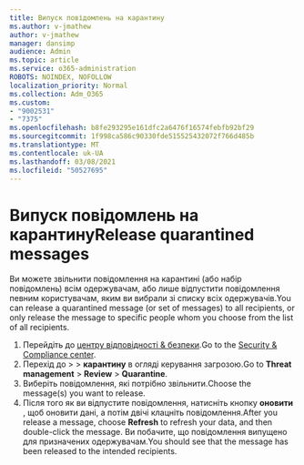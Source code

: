 ```yaml
---
title: Випуск повідомлень на карантину
ms.author: v-jmathew
author: v-jmathew
manager: dansimp
audience: Admin
ms.topic: article
ms.service: o365-administration
ROBOTS: NOINDEX, NOFOLLOW
localization_priority: Normal
ms.collection: Adm_O365
ms.custom:
- "9002531"
- "7375"
ms.openlocfilehash: b8fe293295e161dfc2a6476f16574febfb92bf29
ms.sourcegitcommit: 1f998ca586c90330fde515525432072f766d485b
ms.translationtype: MT
ms.contentlocale: uk-UA
ms.lasthandoff: 03/08/2021
ms.locfileid: "50527695"
---
```

# <a name="release-quarantined-messages"></a><span data-ttu-id="3b6a3-102">Випуск повідомлень на карантину</span><span class="sxs-lookup"><span data-stu-id="3b6a3-102">Release quarantined messages</span></span>

<span data-ttu-id="3b6a3-103">Ви можете звільнити повідомлення на карантині (або набір повідомлень) всім одержувачам, або лише відпустити повідомлення певним користувачам, яким ви вибрали зі списку всіх одержувачів.</span><span class="sxs-lookup"><span data-stu-id="3b6a3-103">You can release a quarantined message (or set of messages) to all recipients, or only release the message to specific people whom you choose from the list of all recipients.</span></span>

1. <span data-ttu-id="3b6a3-104">Перейдіть до [центру відповідності & безпеки](https://go.microsoft.com/fwlink/p/?linkid=2077143).</span><span class="sxs-lookup"><span data-stu-id="3b6a3-104">Go to the [Security & Compliance center](https://go.microsoft.com/fwlink/p/?linkid=2077143).</span></span>
2. <span data-ttu-id="3b6a3-105">Перехід до   >    >  **карантину** в огляді керування загрозою.</span><span class="sxs-lookup"><span data-stu-id="3b6a3-105">Go to **Threat management** > **Review** > **Quarantine**.</span></span>
3. <span data-ttu-id="3b6a3-106">Виберіть повідомлення, які потрібно звільнити.</span><span class="sxs-lookup"><span data-stu-id="3b6a3-106">Choose the message(s) you want to release.</span></span>
4. <span data-ttu-id="3b6a3-107">Після того як ви відпустите повідомлення, натисніть кнопку **оновити** , щоб оновити дані, а потім двічі клацніть повідомлення.</span><span class="sxs-lookup"><span data-stu-id="3b6a3-107">After you release a message, choose **Refresh** to refresh your data, and then double-click the message.</span></span> <span data-ttu-id="3b6a3-108">Ви побачите, що повідомлення випущено для призначених одержувачам.</span><span class="sxs-lookup"><span data-stu-id="3b6a3-108">You should see that the message has been released to the intended recipients.</span></span>
